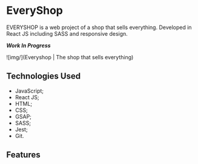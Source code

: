 # EveryShop

EVERYSHOP is a web project of a shop that sells everything. Developed in React JS including SASS and responsive design.

_**Work In Progress**_

![img/](Everyshop | The shop that sells everything)

## Technologies Used

- JavaScript;
- React JS;
- HTML;
- CSS;
- GSAP;
- SASS;
- Jest;
- Git.

## Features


